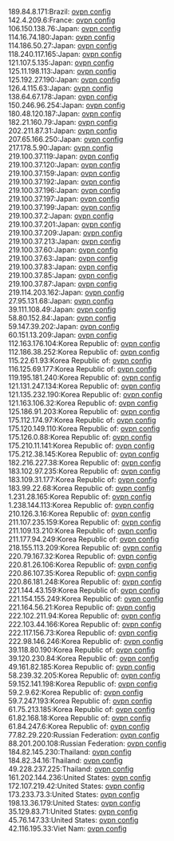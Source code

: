 189.84.8.171:Brazil: [ovpn config](vpn/189_84_8_171.ovpn)  
142.4.209.6:France: [ovpn config](vpn/142_4_209_6.ovpn)  
106.150.138.76:Japan: [ovpn config](vpn/106_150_138_76.ovpn)  
114.16.74.180:Japan: [ovpn config](vpn/114_16_74_180.ovpn)  
114.186.50.27:Japan: [ovpn config](vpn/114_186_50_27.ovpn)  
118.240.117.165:Japan: [ovpn config](vpn/118_240_117_165.ovpn)  
121.107.5.135:Japan: [ovpn config](vpn/121_107_5_135.ovpn)  
125.11.198.113:Japan: [ovpn config](vpn/125_11_198_113.ovpn)  
125.192.27.190:Japan: [ovpn config](vpn/125_192_27_190.ovpn)  
126.4.115.63:Japan: [ovpn config](vpn/126_4_115_63.ovpn)  
138.64.67.178:Japan: [ovpn config](vpn/138_64_67_178.ovpn)  
150.246.96.254:Japan: [ovpn config](vpn/150_246_96_254.ovpn)  
180.48.120.187:Japan: [ovpn config](vpn/180_48_120_187.ovpn)  
182.21.160.79:Japan: [ovpn config](vpn/182_21_160_79.ovpn)  
202.211.87.31:Japan: [ovpn config](vpn/202_211_87_31.ovpn)  
207.65.166.250:Japan: [ovpn config](vpn/207_65_166_250.ovpn)  
217.178.5.90:Japan: [ovpn config](vpn/217_178_5_90.ovpn)  
219.100.37.119:Japan: [ovpn config](vpn/219_100_37_119.ovpn)  
219.100.37.120:Japan: [ovpn config](vpn/219_100_37_120.ovpn)  
219.100.37.159:Japan: [ovpn config](vpn/219_100_37_159.ovpn)  
219.100.37.192:Japan: [ovpn config](vpn/219_100_37_192.ovpn)  
219.100.37.196:Japan: [ovpn config](vpn/219_100_37_196.ovpn)  
219.100.37.197:Japan: [ovpn config](vpn/219_100_37_197.ovpn)  
219.100.37.199:Japan: [ovpn config](vpn/219_100_37_199.ovpn)  
219.100.37.2:Japan: [ovpn config](vpn/219_100_37_2.ovpn)  
219.100.37.201:Japan: [ovpn config](vpn/219_100_37_201.ovpn)  
219.100.37.209:Japan: [ovpn config](vpn/219_100_37_209.ovpn)  
219.100.37.213:Japan: [ovpn config](vpn/219_100_37_213.ovpn)  
219.100.37.60:Japan: [ovpn config](vpn/219_100_37_60.ovpn)  
219.100.37.63:Japan: [ovpn config](vpn/219_100_37_63.ovpn)  
219.100.37.83:Japan: [ovpn config](vpn/219_100_37_83.ovpn)  
219.100.37.85:Japan: [ovpn config](vpn/219_100_37_85.ovpn)  
219.100.37.87:Japan: [ovpn config](vpn/219_100_37_87.ovpn)  
219.114.203.162:Japan: [ovpn config](vpn/219_114_203_162.ovpn)  
27.95.131.68:Japan: [ovpn config](vpn/27_95_131_68.ovpn)  
39.111.108.49:Japan: [ovpn config](vpn/39_111_108_49.ovpn)  
58.80.152.84:Japan: [ovpn config](vpn/58_80_152_84.ovpn)  
59.147.39.202:Japan: [ovpn config](vpn/59_147_39_202.ovpn)  
60.151.13.209:Japan: [ovpn config](vpn/60_151_13_209.ovpn)  
112.163.176.104:Korea Republic of: [ovpn config](vpn/112_163_176_104.ovpn)  
112.186.38.252:Korea Republic of: [ovpn config](vpn/112_186_38_252.ovpn)  
115.22.61.93:Korea Republic of: [ovpn config](vpn/115_22_61_93.ovpn)  
116.125.69.177:Korea Republic of: [ovpn config](vpn/116_125_69_177.ovpn)  
119.195.181.240:Korea Republic of: [ovpn config](vpn/119_195_181_240.ovpn)  
121.131.247.134:Korea Republic of: [ovpn config](vpn/121_131_247_134.ovpn)  
121.135.232.190:Korea Republic of: [ovpn config](vpn/121_135_232_190.ovpn)  
121.163.106.32:Korea Republic of: [ovpn config](vpn/121_163_106_32.ovpn)  
125.186.91.203:Korea Republic of: [ovpn config](vpn/125_186_91_203.ovpn)  
175.112.174.97:Korea Republic of: [ovpn config](vpn/175_112_174_97.ovpn)  
175.120.149.110:Korea Republic of: [ovpn config](vpn/175_120_149_110.ovpn)  
175.126.0.88:Korea Republic of: [ovpn config](vpn/175_126_0_88.ovpn)  
175.210.11.141:Korea Republic of: [ovpn config](vpn/175_210_11_141.ovpn)  
175.212.38.145:Korea Republic of: [ovpn config](vpn/175_212_38_145.ovpn)  
182.216.227.38:Korea Republic of: [ovpn config](vpn/182_216_227_38.ovpn)  
183.102.97.235:Korea Republic of: [ovpn config](vpn/183_102_97_235.ovpn)  
183.109.31.177:Korea Republic of: [ovpn config](vpn/183_109_31_177.ovpn)  
183.99.22.68:Korea Republic of: [ovpn config](vpn/183_99_22_68.ovpn)  
1.231.28.165:Korea Republic of: [ovpn config](vpn/1_231_28_165.ovpn)  
1.238.144.113:Korea Republic of: [ovpn config](vpn/1_238_144_113.ovpn)  
210.126.3.16:Korea Republic of: [ovpn config](vpn/210_126_3_16.ovpn)  
211.107.235.159:Korea Republic of: [ovpn config](vpn/211_107_235_159.ovpn)  
211.109.13.210:Korea Republic of: [ovpn config](vpn/211_109_13_210.ovpn)  
211.177.94.249:Korea Republic of: [ovpn config](vpn/211_177_94_249.ovpn)  
218.155.113.209:Korea Republic of: [ovpn config](vpn/218_155_113_209.ovpn)  
220.79.167.32:Korea Republic of: [ovpn config](vpn/220_79_167_32.ovpn)  
220.81.26.106:Korea Republic of: [ovpn config](vpn/220_81_26_106.ovpn)  
220.86.107.35:Korea Republic of: [ovpn config](vpn/220_86_107_35.ovpn)  
220.86.181.248:Korea Republic of: [ovpn config](vpn/220_86_181_248.ovpn)  
221.144.43.159:Korea Republic of: [ovpn config](vpn/221_144_43_159.ovpn)  
221.154.155.249:Korea Republic of: [ovpn config](vpn/221_154_155_249.ovpn)  
221.164.56.21:Korea Republic of: [ovpn config](vpn/221_164_56_21.ovpn)  
222.102.211.94:Korea Republic of: [ovpn config](vpn/222_102_211_94.ovpn)  
222.103.44.166:Korea Republic of: [ovpn config](vpn/222_103_44_166.ovpn)  
222.117.156.73:Korea Republic of: [ovpn config](vpn/222_117_156_73.ovpn)  
222.98.146.246:Korea Republic of: [ovpn config](vpn/222_98_146_246.ovpn)  
39.118.80.190:Korea Republic of: [ovpn config](vpn/39_118_80_190.ovpn)  
39.120.230.84:Korea Republic of: [ovpn config](vpn/39_120_230_84.ovpn)  
49.161.82.185:Korea Republic of: [ovpn config](vpn/49_161_82_185.ovpn)  
58.239.32.205:Korea Republic of: [ovpn config](vpn/58_239_32_205.ovpn)  
59.152.141.198:Korea Republic of: [ovpn config](vpn/59_152_141_198.ovpn)  
59.2.9.62:Korea Republic of: [ovpn config](vpn/59_2_9_62.ovpn)  
59.7.247.193:Korea Republic of: [ovpn config](vpn/59_7_247_193.ovpn)  
61.75.213.185:Korea Republic of: [ovpn config](vpn/61_75_213_185.ovpn)  
61.82.168.18:Korea Republic of: [ovpn config](vpn/61_82_168_18.ovpn)  
61.84.247.6:Korea Republic of: [ovpn config](vpn/61_84_247_6.ovpn)  
77.82.29.220:Russian Federation: [ovpn config](vpn/77_82_29_220.ovpn)  
88.201.200.108:Russian Federation: [ovpn config](vpn/88_201_200_108.ovpn)  
184.82.145.230:Thailand: [ovpn config](vpn/184_82_145_230.ovpn)  
184.82.34.16:Thailand: [ovpn config](vpn/184_82_34_16.ovpn)  
49.228.237.225:Thailand: [ovpn config](vpn/49_228_237_225.ovpn)  
161.202.144.236:United States: [ovpn config](vpn/161_202_144_236.ovpn)  
172.107.219.42:United States: [ovpn config](vpn/172_107_219_42.ovpn)  
173.233.73.3:United States: [ovpn config](vpn/173_233_73_3.ovpn)  
198.13.36.179:United States: [ovpn config](vpn/198_13_36_179.ovpn)  
35.129.83.71:United States: [ovpn config](vpn/35_129_83_71.ovpn)  
45.76.147.33:United States: [ovpn config](vpn/45_76_147_33.ovpn)  
42.116.195.33:Viet Nam: [ovpn config](vpn/42_116_195_33.ovpn)  

